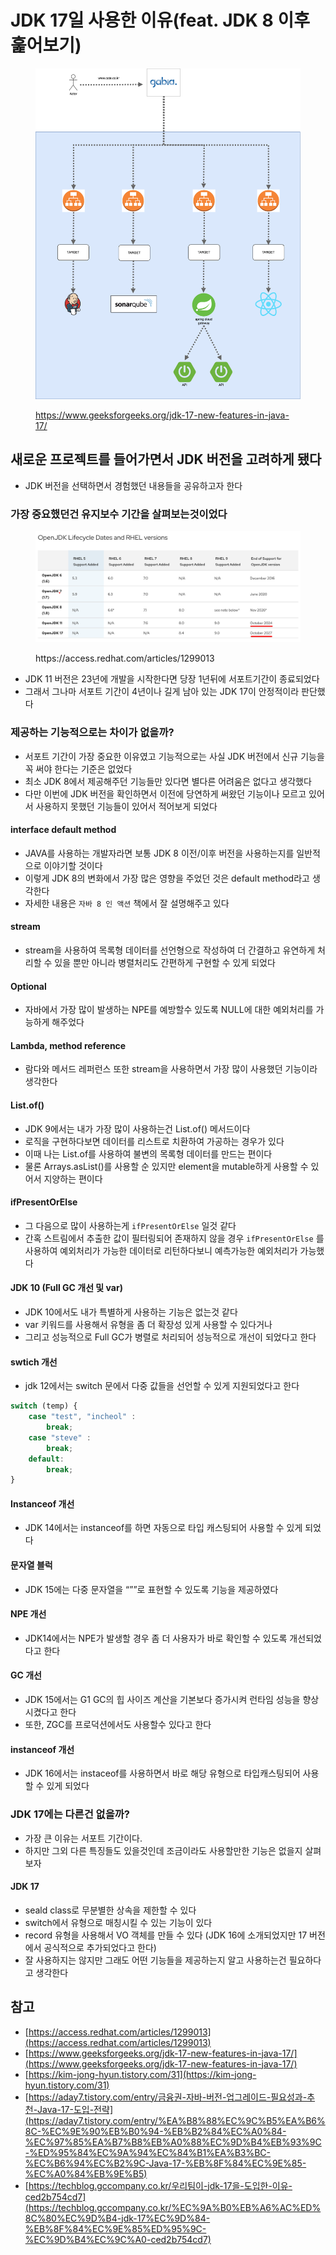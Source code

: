 # JDK 17일 사용한 이유(feat. JDK 8 이후 훑어보기)

<figure><img src="../../.gitbook/assets/1 (1).png" alt=""><figcaption><p><a href="https://www.geeksforgeeks.org/jdk-17-new-features-in-java-17/">https://www.geeksforgeeks.org/jdk-17-new-features-in-java-17/</a></p></figcaption></figure>

## 새로운 프로젝트를 들어가면서 JDK 버전을 고려하게 됐다

* JDK 버전을 선택하면서 경험했던 내용들을 공유하고자 한다

### 가장 중요했던건 유지보수 기간을 살펴보는것이었다

<figure><img src="../../.gitbook/assets/2 (8).png" alt=""><figcaption><p>https://access.redhat.com/articles/1299013</p></figcaption></figure>

* JDK 11 버전은 23년에 개발을 시작한다면 당장 1년뒤에 서포트기간이 종료되었다
* 그래서 그나마 서포트 기간이 4년이나 길게 남아 있는 JDK 17이 안정적이라 판단했다

### 제공하는 기능적으로는 차이가 없을까?

* 서포트 기간이 가장 중요한 이유였고 기능적으로는 사실 JDK 버전에서 신규 기능을 꼭 써야 한다는 기준은 없었다
* 최소 JDK 8에서 제공해주던 기능들만 있다면 별다른 어려움은 없다고 생각했다
* 다만 이번에 JDK 버전을 확인하면서 이전에 당연하게 써왔던 기능이나 모르고 있어서 사용하지 못했던 기능들이 있어서 적어보게 되었다

#### interface default method

* JAVA를 사용하는 개발자라면 보통 JDK 8 이전/이후 버전을 사용하는지를 일반적으로 이야기할 것이다
* 이렇게 JDK 8의 변화에서 가장 많은 영향을 주었던 것은 default method라고 생각한다
* 자세한 내용은 `자바 8 인 액션` 책에서 잘 설명해주고 있다

#### stream

* stream을 사용하여 목록형 데이터를 선언형으로 작성하여 더 간결하고 유연하게 처리할 수 있을 뿐만 아니라 병렬처리도 간편하게 구현할 수 있게 되었다

#### Optional

* 자바에서 가장 많이 발생하는 NPE를 예방할수 있도록 NULL에 대한 예외처리를 가능하게 해주었다

#### Lambda, method reference

* 람다와 메서드 레퍼런스 또한 stream을 사용하면서 가장 많이 사용했던 기능이라 생각한다

#### List.of()

* JDK 9에서는 내가 가장 많이 사용하는건 List.of() 메서드이다
* 로직을 구현하다보면 데이터를 리스트로 치환하여 가공하는 경우가 있다
* 이때 나는 List.of를 사용하여 불변의 목록형 데이터를 만드는 편이다
* 물론 Arrays.asList()를 사용할 순 있지만 element을 mutable하게 사용할 수 있어서 지양하는 편이다

#### ifPresentOrElse

* 그 다음으로 많이 사용하는게 `ifPresentOrElse` 일것 같다
* 간혹 스트림에서 추출한 값이 필터링되어 존재하지 않을 경우 `ifPresentOrElse` 를 사용하여 예외처리가 가능한 데이터로 리턴하다보니 예측가능한 예외처리가 가능했다

#### JDK 10 (Full GC 개선 및 var)

* JDK 10에서도 내가 특별하게 사용하는 기능은 없는것 같다
* var 키워드를 사용해서 유형을 좀 더 확장성 있게 사용할 수 있다거나
* 그리고 성능적으로 Full GC가 병렬로 처리되어 성능적으로 개선이 되었다고 한다

#### swtich 개선

* jdk 12에서는 switch 문에서 다중 값들을 선언할 수 있게 지원되었다고 한다

```jsx
switch (temp) {
    case "test", "incheol" :
        break;
    case "steve" :
        break;
    default:
        break;
}
```

#### Instanceof 개선

* JDK 14에서는 instanceof를 하면 자동으로 타입 캐스팅되어 사용할 수 있게 되었다

#### 문자열 블럭

* JDK 15에는 다중 문자열을 “””로 표현할 수 있도록 기능을 제공하였다

#### NPE 개선

* JDK14에서는 NPE가 발생할 경우 좀 더 사용자가 바로 확인할 수 있도록 개선되었다고 한다

#### GC 개선

* JDK 15에서는 G1 GC의 힙 사이즈 계산을 기본보다 증가시켜 런타임 성능을 향상시켰다고 한다
* 또한, ZGC를 프로덕션에서도 사용할수 있다고 한다

#### instanceof 개선

* JDK 16에서는 instaceof를 사용하면서 바로 해당 유형으로 타입캐스팅되어 사용할 수 있게 되었다

### JDK 17에는 다른건 없을까?

* 가장 큰 이유는 서포트 기간이다.
* 하지만 그외 다른 특징들도 있을것인데 조금이라도 사용할만한 기능은 없을지 살펴보자

#### JDK 17

* seald class로 무분별한 상속을 제한할 수 있다
* switch에서 유형으로 매칭시킬 수 있는 기능이 있다
* record 유형을 사용해서 VO 객체를 만들 수 있다 (JDK 16에 소개되었지만 17 버전에서 공식적으로 추가되었다고 한다)
* 잘 사용하지는 않지만 그래도 어떤 기능들을 제공하는지 알고 사용하는건 필요하다고 생각한다

## 참고

* [https://access.redhat.com/articles/1299013](https://access.redhat.com/articles/1299013)
* [https://www.geeksforgeeks.org/jdk-17-new-features-in-java-17/](https://www.geeksforgeeks.org/jdk-17-new-features-in-java-17/)
* [https://kim-jong-hyun.tistory.com/31](https://kim-jong-hyun.tistory.com/31)
* [https://aday7.tistory.com/entry/금융권-자바-버전-업그레이드-필요성과-추천-Java-17-도입-전략](https://aday7.tistory.com/entry/%EA%B8%88%EC%9C%B5%EA%B6%8C-%EC%9E%90%EB%B0%94-%EB%B2%84%EC%A0%84-%EC%97%85%EA%B7%B8%EB%A0%88%EC%9D%B4%EB%93%9C-%ED%95%84%EC%9A%94%EC%84%B1%EA%B3%BC-%EC%B6%94%EC%B2%9C-Java-17-%EB%8F%84%EC%9E%85-%EC%A0%84%EB%9E%B5)
* [https://techblog.gccompany.co.kr/우리팀이-jdk-17을-도입한-이유-ced2b754cd7](https://techblog.gccompany.co.kr/%EC%9A%B0%EB%A6%AC%ED%8C%80%EC%9D%B4-jdk-17%EC%9D%84-%EB%8F%84%EC%9E%85%ED%95%9C-%EC%9D%B4%EC%9C%A0-ced2b754cd7)
